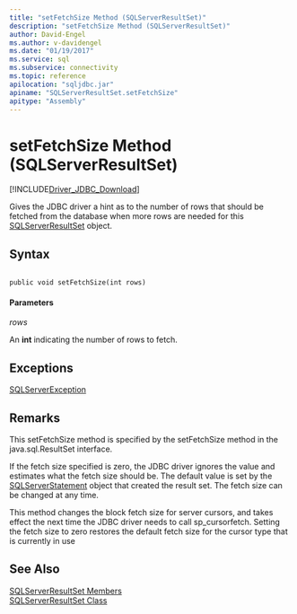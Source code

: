 ```yaml
---
title: "setFetchSize Method (SQLServerResultSet)"
description: "setFetchSize Method (SQLServerResultSet)"
author: David-Engel
ms.author: v-davidengel
ms.date: "01/19/2017"
ms.service: sql
ms.subservice: connectivity
ms.topic: reference
apilocation: "sqljdbc.jar"
apiname: "SQLServerResultSet.setFetchSize"
apitype: "Assembly"
---
```

# setFetchSize Method (SQLServerResultSet)
[!INCLUDE[Driver_JDBC_Download](../../../includes/driver_jdbc_download.md)]

  Gives the JDBC driver a hint as to the number of rows that should be fetched from the database when more rows are needed for this [SQLServerResultSet](../../../connect/jdbc/reference/sqlserverresultset-class.md) object.  
  
## Syntax  
  
```  
  
public void setFetchSize(int rows)  
```  
  
#### Parameters  
 *rows*  
  
 An **int** indicating the number of rows to fetch.  
  
## Exceptions  
 [SQLServerException](../../../connect/jdbc/reference/sqlserverexception-class.md)  
  
## Remarks  
 This setFetchSize method is specified by the setFetchSize method in the java.sql.ResultSet interface.  
  
 If the fetch size specified is zero, the JDBC driver ignores the value and estimates what the fetch size should be. The default value is set by the [SQLServerStatement](../../../connect/jdbc/reference/sqlserverstatement-class.md) object that created the result set. The fetch size can be changed at any time.  
  
 This method changes the block fetch size for server cursors, and takes effect the next time the JDBC driver needs to call sp_cursorfetch. Setting the fetch size to zero restores the default fetch size for the cursor type that is currently in use  
  
## See Also  
 [SQLServerResultSet Members](../../../connect/jdbc/reference/sqlserverresultset-members.md)   
 [SQLServerResultSet Class](../../../connect/jdbc/reference/sqlserverresultset-class.md)  
  
  
